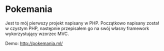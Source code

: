 # Pokemania

Jest to mój pierwszy projekt napisany w PHP. Początkowo napisany został w czystym PHP, następnie przepisałem go na swój własny framework wykorzystujący wzorzec MVC.


Demo:
http://pokemania.ml/

